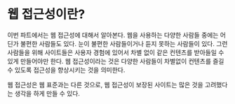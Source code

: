 # 웹 접근성이란?
이번 파트에서는 웹 접근성에 대해서 알아본다. 웹을 사용하는 다양한 사람들 중에는 어딘가 불편한 사람들도 있다. 눈이 불편한 사람들이거나 듣지 못하는 사람들이 있다. 그런 사람들을 위해 사이트들은 사용자 경험에 있어서 차별 없이 같은 컨텐츠를 받아들일 수 있게 만들어야만 한다. 웹 접근성이라는 것은 다양한 사람들이 차별없이 컨텐츠를 즐길 수 있도록 접근성을 향상시키는 것을 의미한다.

웹 접근성은 웹 표준과는 다른 것으로, 웹 접근성이 보장된 사이트는 많은 것을 고려했다는 생각을 하게 만들 수 있다.